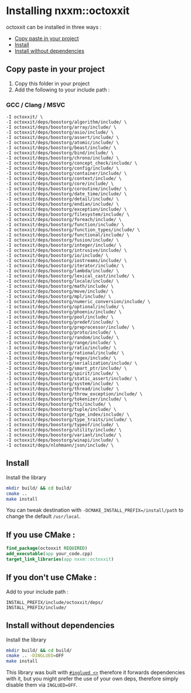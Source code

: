 
# Installing nxxm::octoxxit
octoxxit can be installed in three ways :

* [Copy paste in your project](#copy-paste-in-your-project)
* [Install](#install)
* [Install without dependencies](#install-without-dependencies)

## Copy paste in your project
1. Copy this folder in your project
2. Add the following to your include path :

### GCC / Clang / MSVC
```
-I octoxxit/ \
-I octoxxit/deps/boostorg/algorithm/include/ \
-I octoxxit/deps/boostorg/array/include/ \
-I octoxxit/deps/boostorg/asio/include/ \
-I octoxxit/deps/boostorg/assert/include/ \
-I octoxxit/deps/boostorg/atomic/include/ \
-I octoxxit/deps/boostorg/beast/include/ \
-I octoxxit/deps/boostorg/bind/include/ \
-I octoxxit/deps/boostorg/chrono/include/ \
-I octoxxit/deps/boostorg/concept_check/include/ \
-I octoxxit/deps/boostorg/config/include/ \
-I octoxxit/deps/boostorg/container/include/ \
-I octoxxit/deps/boostorg/context/include/ \
-I octoxxit/deps/boostorg/core/include/ \
-I octoxxit/deps/boostorg/coroutine/include/ \
-I octoxxit/deps/boostorg/date_time/include/ \
-I octoxxit/deps/boostorg/detail/include/ \
-I octoxxit/deps/boostorg/endian/include/ \
-I octoxxit/deps/boostorg/exception/include/ \
-I octoxxit/deps/boostorg/filesystem/include/ \
-I octoxxit/deps/boostorg/foreach/include/ \
-I octoxxit/deps/boostorg/function/include/ \
-I octoxxit/deps/boostorg/function_types/include/ \
-I octoxxit/deps/boostorg/functional/include/ \
-I octoxxit/deps/boostorg/fusion/include/ \
-I octoxxit/deps/boostorg/integer/include/ \
-I octoxxit/deps/boostorg/intrusive/include/ \
-I octoxxit/deps/boostorg/io/include/ \
-I octoxxit/deps/boostorg/iostreams/include/ \
-I octoxxit/deps/boostorg/iterator/include/ \
-I octoxxit/deps/boostorg/lambda/include/ \
-I octoxxit/deps/boostorg/lexical_cast/include/ \
-I octoxxit/deps/boostorg/locale/include/ \
-I octoxxit/deps/boostorg/math/include/ \
-I octoxxit/deps/boostorg/move/include/ \
-I octoxxit/deps/boostorg/mpl/include/ \
-I octoxxit/deps/boostorg/numeric_conversion/include/ \
-I octoxxit/deps/boostorg/optional/include/ \
-I octoxxit/deps/boostorg/phoenix/include/ \
-I octoxxit/deps/boostorg/pool/include/ \
-I octoxxit/deps/boostorg/predef/include/ \
-I octoxxit/deps/boostorg/preprocessor/include/ \
-I octoxxit/deps/boostorg/proto/include/ \
-I octoxxit/deps/boostorg/random/include/ \
-I octoxxit/deps/boostorg/range/include/ \
-I octoxxit/deps/boostorg/ratio/include/ \
-I octoxxit/deps/boostorg/rational/include/ \
-I octoxxit/deps/boostorg/regex/include/ \
-I octoxxit/deps/boostorg/serialization/include/ \
-I octoxxit/deps/boostorg/smart_ptr/include/ \
-I octoxxit/deps/boostorg/spirit/include/ \
-I octoxxit/deps/boostorg/static_assert/include/ \
-I octoxxit/deps/boostorg/system/include/ \
-I octoxxit/deps/boostorg/thread/include/ \
-I octoxxit/deps/boostorg/throw_exception/include/ \
-I octoxxit/deps/boostorg/tokenizer/include/ \
-I octoxxit/deps/boostorg/tti/include/ \
-I octoxxit/deps/boostorg/tuple/include/ \
-I octoxxit/deps/boostorg/type_index/include/ \
-I octoxxit/deps/boostorg/type_traits/include/ \
-I octoxxit/deps/boostorg/typeof/include/ \
-I octoxxit/deps/boostorg/utility/include/ \
-I octoxxit/deps/boostorg/variant/include/ \
-I octoxxit/deps/boostorg/winapi/include/ \
-I octoxxit/deps/nlohmann/json/include/ \
```

## Install
Install the library
```sh
mkdir build/ && cd build/
cmake ..
make install
```

You can tweak destination with `-DCMAKE_INSTALL_PREFIX=/install/path` to change the default `/usr/local`.

## If you use CMake :
```cmake
find_package(octoxxit REQUIRED)
add_executable(app your_code.cpp)
target_link_libraries(app nxxm::octoxxit)
```

## If you don't use CMake : 
Add to your include path : 
```
INSTALL_PREFIX/include/octoxxit/deps/
INSTALL_PREFIX/include/
```

## Install without dependencies
Install the library
```sh
mkdir build/ && cd build/
cmake .. -DINGLUED=OFF
make install
```

This library was built with [`#inglued <>`](https://github.com/header-only/inglued) therefore it forwards dependencies with it, but you might prefer the use of your own deps, therefore simply disable them via `INGLUED=OFF`.
